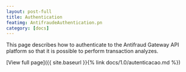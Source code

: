 ```yaml
---
layout: post-full
title: Authentication
featimg: AntifraudeAuthentication.pn
category: [docs]
---
```


This page describes how to authenticate to the Antifraud Gateway API platform so that it is possible to perform transaction analyzes.

[View full page]({{ site.baseurl }}{% link docs/1.0/autenticacao.md %})  